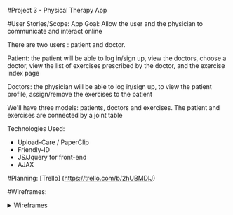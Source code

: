 #Project 3 - Physical Therapy App

#User Stories/Scope:
App Goal: Allow the user and the physician to communicate and interact online

There are two users : patient and doctor.

Patient: the patient will be able to log in/sign up,  view the doctors, choose a doctor, view the list of exercises prescribed by the doctor, and the exercise index page
 
Doctors: the physician will be able to log in/sign up, to view the patient profile, assign/remove the exercises to the patient

We'll have three models: patients,  doctors and exercises. The patient and exercises are connected by a joint table

Technologies Used:
* Upload-Care / PaperClip
* Friendly-ID
* JS/Jquery for front-end
* AJAX

#Planning: 
[Trello] (https://trello.com/b/2hUBMDlJ)

#Wireframes:

<details><summary>Wireframes</summary>
![Wireframe PDF](./planning/images.pdf)






